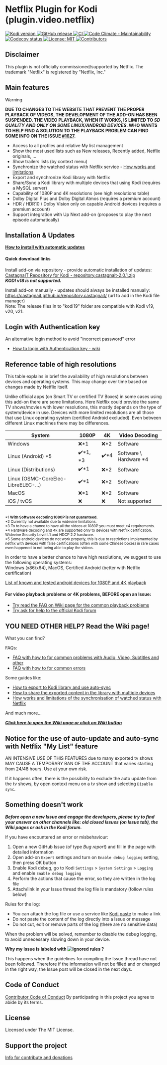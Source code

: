 # Netflix Plugin for Kodi (plugin.video.netflix)

[
![Kodi version](https://img.shields.io/badge/kodi%20versions-19--20--21-blue)
](https://kodi.tv/)
[
![GitHub release](https://img.shields.io/github/release/castagnait/plugin.video.netflix.svg)
](https://github.com/castagnait/plugin.video.netflix/releases)
[
![CI](https://github.com/castagnait/plugin.video.netflix/workflows/CI/badge.svg)
](https://github.com/castagnait/plugin.video.netflix/actions?query=workflow:CI)
[
![Code Climate - Maintainability](https://api.codeclimate.com/v1/badges/9fbe3ac732f86c05ff00/maintainability)
](https://codeclimate.com/github/CastagnaIT/plugin.video.netflix/maintainability)
[
![Codecov status](https://img.shields.io/codecov/c/github/castagnait/plugin.video.netflix/master)
](https://codecov.io/gh/castagnait/plugin.video.netflix/branch/master)
[
![License: MIT](https://img.shields.io/badge/License-MIT-yellow.svg)
](https://opensource.org/licenses/MIT)
[
![Contributors](https://img.shields.io/github/contributors/castagnait/plugin.video.netflix.svg)
](https://github.com/castagnait/plugin.video.netflix/graphs/contributors)

## Disclaimer

This plugin is not officially commissioned/supported by Netflix.
The trademark "Netflix" is registered by "Netflix, Inc."

## Main features

> [!WARNING]
> **DUE TO CHANGES TO THE WEBSITE THAT PREVENT THE PROPER PLAYBACK OF VIDEOS, THE DEVELOPMENT OF THE ADD-ON HAS BEEN SUSPENDED.
> THE VIDEO PLAYBACK, WHEN IT WORKS, IS LIMITED TO _SD QUALITY AND ONLY ON SOME LINUX/ANDROID DEVICES_.
> WHO WANTS TO HELP FIND A SOLUTION TO THE PLAYBACK PROBLEM CAN FIND SOME INFO ON THE ISSUE [#1627](https://github.com/CastagnaIT/plugin.video.netflix/issues/1627).**

- Access to all profiles and relative My list management
- Show the most used lists such as New releases, Recently added, Netflix originals, ...
- Show trailers lists (by context menu)
- Synchronize the watched status with Netflix service - [How works and limitations](https://github.com/CastagnaIT/plugin.video.netflix/wiki/Sync-of-watched-status-with-Netflix)
- Export and synchronize Kodi library with Netflix
- Share/Sync a Kodi library with multiple devices that using Kodi (requires a MySQL server)
- Capability of 1080P and 4K resolutions (see high resolutions table)
- Dolby Digital Plus and Dolby Digital Atmos (requires a premium account)
- HDR / HDR10 / Dolby Vision only on capable Android devices (requires a premium account)
- Support integration with Up Next add-on (proposes to play the next episode automatically)

## Installation & Updates

**[How to install with automatic updates](https://github.com/CastagnaIT/plugin.video.netflix/wiki/How-install-the-addon)**

#### Quick download links

Install add-on via repository - provide automatic installation of updates:<br/>
[CastagnaIT Repository for Kodi - repository.castagnait-2.0.1.zip](https://github.com/castagnait/repository.castagnait/raw/kodi/repository.castagnait-2.0.1.zip)<br/>
_**KODI v18 is not supported.**_

Install add-on manually - updates should always be installed manually:<br/>
https://castagnait.github.io/repository.castagnait/ (url to add in the Kodi file manager)<br/>
Note: The release files in to "kodi19" folder are compatible with Kodi v19, v20, v21.

## Login with Authentication key

An alternative login method to avoid "incorrect password" error
* [How to login with Authentication key - wiki](https://github.com/CastagnaIT/plugin.video.netflix/wiki/Login-with-Authentication-key)

## Reference table of high resolutions

This table explains in brief the availability of high resolutions between devices and operating systems. This may change over time based on changes made by Netflix itself.

Unlike official apps (on Smart TV or certified TV Boxes) in some cases using this add-on there are some limitations.
Here Netflix could provide the same TV shows/movies with lower resolutions, this mostly depends on the type of system/device in use.
Devices with more limited resolutions are all those that use Linux operating system (certified Android excluded). Even between different Linux machines there may be differences.

| System                              | 1080P     | 4K      | Video Decoding             |
| ----------------------------------- | --------- | ------- | -------------------------- |
| Windows                             | ❌\*1     | ❌\*2  | Software                   |
| Linux (Android) \*5                 | ✔️\*1, \*3| ✔️\*4  | Software \\ Hardware \*4   |
| Linux (Distributions)               | ✔️\*1     | ❌\*2  | Software                   |
| Linux (OSMC-CoreElec-LibreELEC-...) | ✔️\*1     | ❌\*2  | Software                   |
| MacOS                               | ❌\*1     | ❌\*2  | Software                   |
| iOS / tvOS                          | ❌        | ❌     | Not supported              |

<sub><br/>
*1 <b>With Software decoding 1080P is not guaranteed.</b><br/>
*2 Currently not available due to widevine limitations.<br/>
*3 To to have a chance to have all the videos at 1080P you must meet \*4 requirements.<br/>
*4 Hardware decoding and 4k are supported only to devices with Netflix certification, Widevine Security Level L1 and HDCP 2.2 hardware.<br/>
*5 Some android devices do not work properly, this is due to restrictions implemented by netflix with devices with false certifications (often with some Chinese boxes) in rare cases even happened to not being able to play the videos.
</sub>

In order to have a better chance to have high resolutions, we suggest to use the following operating systems:<br/>
Windows (x86/x64), MacOS, Certified Android (better with Netflix certification)

[List of known and tested android devices for 1080P and 4K playback](https://github.com/CastagnaIT/plugin.video.netflix/wiki/List-of-1080P-4k-Android-tested-devices)

#### For video playback problems or 4K problems, BEFORE open an Issue:

- [Try read the FAQ on Wiki page for the common playback problems](https://github.com/CastagnaIT/plugin.video.netflix/wiki/FAQ-%28Audio%2C-Video%2C-Subtitle%2C-Other%29)
- [Try ask for help to the official Kodi forum](https://forum.kodi.tv/showthread.php?tid=329767)

## YOU NEED OTHER HELP? Read the Wiki page!

What you can find?

FAQs:

- [FAQ with how to for common problems with Audio, Video, Subtitles and other](https://github.com/CastagnaIT/plugin.video.netflix/wiki/FAQ-%28Audio%2C-Video%2C-Subtitle%2C-Other%29)
- [FAQ with how to for common errors](https://github.com/CastagnaIT/plugin.video.netflix/wiki/FAQ-%28Errors%29)

Some guides like:
- [How to export to Kodi library and use auto-sync](https://github.com/CastagnaIT/plugin.video.netflix/wiki/How-to-export-and-sync-tv-shows-and-movies-in-Kodi-library)
- [How to share the exported content in the library with multiple devices](https://github.com/CastagnaIT/plugin.video.netflix/wiki/Share-STRM-library-with-multiple-devices)
- [How works and limitations of the synchronisation of watched status with Netflix](https://github.com/CastagnaIT/plugin.video.netflix/wiki/Sync-of-watched-status-with-Netflix)

And much more...

[***Click here to open the Wiki page or click on Wiki button***](https://github.com/CastagnaIT/plugin.video.netflix/wiki)

## Notice for the use of auto-update and auto-sync with Netflix "My List" feature

AN INTENSIVE USE OF THIS FEATURES due to many exported tv shows MAY CAUSE A TEMPORARY BAN OF THE ACCOUNT that varies starting from 24/48 hours. Use at your own risk.

If it happens often, there is the possibility to exclude the auto update from the tv shows, by open context menu on a tv show and selecting `Disable sync`.

## Something doesn't work

***Before open a new Issue and engage the developers, please try to find your answer on other channels like:
old closed Issues (on Issue tab), the Wiki pages or ask in the Kodi forum.***

If you have encountered an error or misbehaviour:
1. Open a new GitHub Issue (of type *Bug report*) and fill in the page with detailed information
2. Open add-on `Expert` settings and turn on `Enable debug logging` setting, then press OK button
3. Enable Kodi debug, go to Kodi `Settings` > `System Settings` > `Logging` and enable `Enable debug logging`
4. Perform the actions that cause the error, so they are written in the log file
5. Attach/link in your Issue thread the log file is mandatory (follow rules below)

Rules for the log:
- You can attach the log file or use a service like [Kodi paste](http://paste.kodi.tv) to make a link
- Do not paste the content of the log directly into a Issue or message
- Do not cut, edit or remove parts of the log (there are no sensitive data)

When the problem will be solved, remember to disable the debug logging, to avoid unnecessary slowing down in your device.

**Why my Issue is labeled with 
![Ignored rules](https://img.shields.io/badge/-Ignored%20rules-red)
 ?**

This happens when the guidelines for compiling the Issue thread have not been followed. Therefore if the information will not be filled and or changed in the right way, the Issue post will be closed in the next days.


## Code of Conduct

[Contributor Code of Conduct](Code_of_Conduct.md)
By participating in this project you agree to abide by its terms.

## License

Licensed under The MIT License.

## Support the project

[Info for contribute and donations](https://github.com/CastagnaIT/plugin.video.netflix/wiki/Contribute-and-donations)
